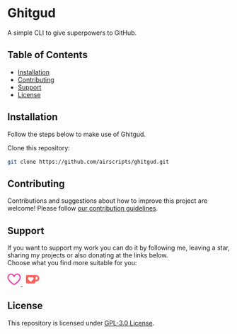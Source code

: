 # Ghitgud
A simple CLI to give superpowers to GitHub.

## Table of Contents
- [Installation](#installation)
- [Contributing](#contributing)
- [Support](#support)
- [License](#license)

## Installation
Follow the steps below to make use of Ghitgud.

Clone this repository:
```bash
git clone https://github.com/airscripts/ghitgud.git
```

## Contributing
Contributions and suggestions about how to improve this project are welcome!
Please follow [our contribution guidelines](https://github.com/airscripts/ghitgud/blob/main/CONTRIBUTING.md).

## Support
If you want to support my work you can do it by following me, leaving a star, sharing my projects or also donating at the links below.  
Choose what you find more suitable for you:  

<a href="https://sponsor.airscript.it" target="blank">
  <img src="https://raw.githubusercontent.com/airscripts/assets/main/images/github-sponsors.svg" alt="GitHub Sponsors" width="30px" />
</a>&nbsp;
<a href="https://kofi.airscript.it" target="blank">
  <img src="https://raw.githubusercontent.com/airscripts/assets/main/images/kofi.svg" alt="Kofi" width="30px" />
</a>

## License  
This repository is licensed under [GPL-3.0 License](https://github.com/airscripts/ghitgud/blob/main/LICENSE).
